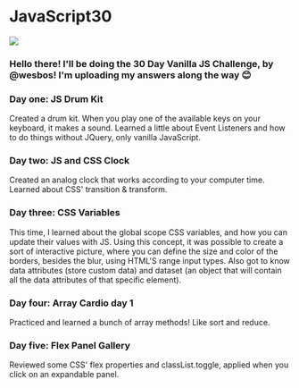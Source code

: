 # JavaScript30

![](https://javascript30.com/images/JS3-social-share.png)

### Hello there! I'll be doing the 30 Day Vanilla JS Challenge, by @wesbos! I'm uploading my answers along the way 😊

### Day one: JS Drum Kit

Created a drum kit. When you play one of the available keys on your keyboard, it makes a sound. Learned a little about
Event Listeners and how to do things without JQuery, only vanilla JavaScript.

### Day two: JS and CSS Clock

Created an analog clock that works according to your computer time. Learned about CSS' transition & transform.

### Day three: CSS Variables

This time, I learned about the global scope CSS variables, and how you can update their values with JS. Using this concept, it was possible to create a sort of interactive picture, where you can define the size and color of the borders, besides the blur, using HTML'S range input types. Also got to know data attributes (store custom data) and dataset (an object that will contain all the data attributes of that specific element).

### Day four: Array Cardio day 1

Practiced and learned a bunch of array methods! Like sort and reduce.

### Day five: Flex Panel Gallery

Reviewed some CSS' flex properties and classList.toggle, applied when you click on an expandable panel.

